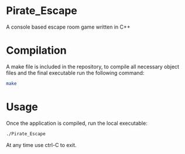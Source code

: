 # Pirate_Escape
A console based escape room game written in C++

# Compilation
A make file is included in the repository, to compile all necessary object files and the final executable run the following command:

```bash
make
```

# Usage
Once the application is compiled, run the local executable:

```bash
./Pirate_Escape
```

At any time use ctrl-C to exit.
